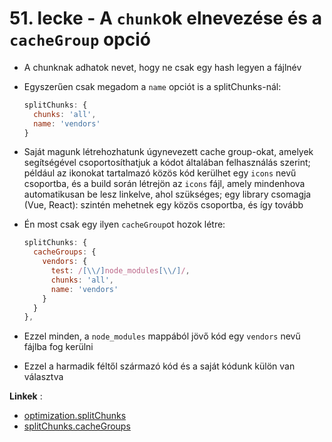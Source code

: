 # 51. lecke - A `chunk`ok elnevezése és a `cacheGroup` opció
- A chunknak adhatok nevet, hogy ne csak egy hash legyen a fájlnév
- Egyszerűen csak megadom a `name` opciót is a splitChunks-nál:

  ```javascript
  splitChunks: {
    chunks: 'all',
    name: 'vendors'
  }
  ```

- Saját magunk létrehozhatunk úgynevezett cache group-okat, amelyek segítségével csoportosíthatjuk a kódot általában felhasználás szerint; például az ikonokat tartalmazó közös kód kerülhet egy `icons` nevű csoportba, és a build során létrejön az `icons` fájl, amely mindenhova automatikusan be lesz linkelve, ahol szükséges; egy library csomagja (Vue, React): szintén mehetnek egy közös csoportba, és így tovább
- Én most csak egy ilyen `cacheGroup`ot hozok létre:

  ```javascript
  splitChunks: {
    cacheGroups: {
      vendors: {
        test: /[\\/]node_modules[\\/]/,
        chunks: 'all',
        name: 'vendors'
      }
    }
  },
  ```

- Ezzel minden, a `node_modules` mappából jövő kód egy `vendors` nevű fájlba fog kerülni
- Ezzel a harmadik féltől származó kód és a saját kódunk külön van választva

**Linkek** :
- [optimization.splitChunks](https://webpack.js.org/plugins/split-chunks-plugin/#optimizationsplitchunks)
- [splitChunks.cacheGroups](https://webpack.js.org/plugins/split-chunks-plugin/#splitchunkscachegroups)
